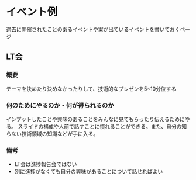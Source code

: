 # イベント例
過去に開催されたことのあるイベントや案が出ているイベントを書いておくページ
## LT会
### 概要
テーマを決めたり決めなかったりして、技術的なプレゼンを5~10分位する
### 何のためにやるのか・何が得られるのか
インプットしたことや興味のあることをみんなに見てもらったり伝えるためにやる。
スライドの構成や人前で話すことに慣れることができる。また、自分の知らない技術領域の知識などが手に入る。
### 備考
- LT会は進捗報告会ではない
- 別に進捗がなくても自分の興味があることについて話せればよい